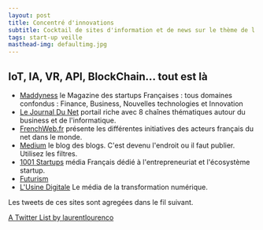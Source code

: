 ```yaml
---
layout: post
title: Concentré d'innovations
subtitle: Cocktail de sites d'information et de news sur le thème de l'innovation, avec une forte dominante IT. Toute l'actu sur IoT, IA, VR, API, BlockChain, Start-up... Je vous laisse gouter, vous m'en direz des nouvelles.
tags: start-up veille
masthead-img: defaultimg.jpg
---
```


## IoT, IA, VR, API, BlockChain... tout est là

- [Maddyness](https://www.maddyness.com/) le Magazine des startups Françaises : tous domaines confondus : Finance, Business, Nouvelles technologies et Innovation
- [Le Journal Du Net](http://www.journaldunet.com/) portail riche avec 8 chaînes thématiques autour du business et de l'informatique.
- [FrenchWeb.fr](http://www.frenchweb.fr/) présente les différentes initiatives des acteurs français du net dans le monde.
- [Medium](https://medium.com/me/following/suggestions) le blog des blogs. C'est devenu l'endroit ou il faut publier. Utilisez les filtres.
- [1001 Startups](http://1001startups.fr/) média Français dédié à l'entrepreneuriat et l'écosystème startup.
- [Futurism](https://futurism.com/) 
- [L'Usine Digitale](http://www.usine-digitale.fr/) Le média de la transformation numérique.

Les tweets de ces sites sont agregées dans le fil suivant.

<a class="twitter-timeline" data-partner="tweetdeck" href="https://twitter.com/laurentlourenco/lists/digital-news">A Twitter List by laurentlourenco</a> <script async src="//platform.twitter.com/widgets.js" charset="utf-8"></script>
